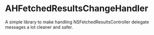# AHFetchedResultsChangeHandler
A simple library to make handling NSFetchedResultsController delegate messages a lot cleaner and safer.
